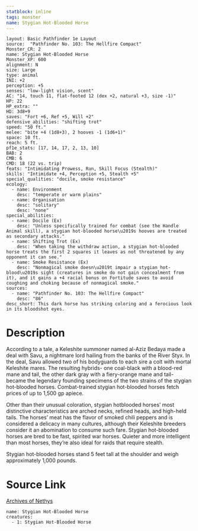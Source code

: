 ```yaml
---
statblock: inline
tags: monster
name: Stygian Hot-Blooded Horse
---
```

```statblock
layout: Basic Pathfinder 1e Layout
source:  "Pathfinder No. 103: The Hellfire Compact"
Monster_CR: 2
name: Stygian Hot-Blooded Horse
Monster_XP: 600
alignment: N
size: Large
type: animal
INI: +2
perception: +5
senses: "low-light vision, scent"
AC: "14, touch 11, flat-footed 12 (dex +2, natural +3, size -1)"
HP: 22
HP_extra: ""
HD: 3d8+9
saves: "Fort +6, Ref +5, Will +2"
defensive_abilities: "shifting trot"
speed: "50 ft."
melee: "bite +4 (1d8+3), 2 hooves -1 (1d6+1)"
space: 10 ft.
reach: 5 ft.
pf1e_stats: [17, 14, 17, 2, 13, 10]
BAB: 2
CMB: 6
CMD: 18 (22 vs. trip)
feats: "Intimidating Prowess, Run, Skill Focus (Stealth)"
skills: "Intimidate +4, Perception +5, Stealth +5"
special_qualities: "docile, smoke resistance"
ecology:
  - name: Environment
    desc: "temperate or warm plains"
  - name: Organisation
    desc: "solitary"
    desc: "none"
special_abilities:
  - name: Docile (Ex)
    desc: "Unless specifically trained for combat (see the Handle Animal skill), a stygian hot-blooded horse\u2019s hooves are treated as secondary attacks."
  - name: Shifting Trot (Ex)
    desc: "When taking the withdraw action, a stygian hot-blooded horse treats the first 2 squares it leaves as not threatened by any opponent it can see."
  - name: Smoke Resistance (Ex)
    desc: "Nonmagical smoke doesn\u2019t impair a stygian hot-blood\u2019s sight (creatures in smoke do not gain concealment from it), and it gains a +4 racial bonus on Fortitude saves to avoid coughing and choking because of nonmagical smoke."
sources:
  - name: "Pathfinder No. 103: The Hellfire Compact"
    desc: "86"
desc_short: This dark horse has striking coloring and a ferocious look in its bloodshot eyes.
```
# Description
According to a tale, a Keleshite summoner named al-Aziz Bedaya made a deal with Savu, a nightmare lord hailing from the banks of the River Styx. In the deal, Savu allowed two of his bodyguards to each sire a colt with mortal Keleshite mares. The resulting hybrids- one coal-black with a blood-red mane and tail, the other dark gray with a fiery-orange mane and tail-became the legendary founding specimens of the two strains of the stygian hot-blooded horses. Combat-trained stygian hot-blooded horses fetch prices of up to 1,500 gp apiece.

Other than their unusual coloration, stygian hotblooded horses’ most distinctive characteristics are arched necks, refined heads, and high-held tails. The horses’ meat has the flavor of smoked chili peppers and is considered a delicacy in many cultures, although their Keleshite breeders consider it an abomination to consume such fare. Stygian hot-blooded horses are bred to be fast, spirited war horses. Quieter and more intelligent than most horses, they’re also ideal for raids that require stealth.

Stygian hot-blooded horses stand 5 feet tall at the shoulder and weigh approximately 1,000 pounds.
# Source Link
[Archives of Nethys](https://aonprd.com/MonsterDisplay.aspx?ItemName=Stygian%20Hot-Blooded%20Horse)
```encounter-table
name: Stygian Hot-Blooded Horse
creatures:
  - 1: Stygian Hot-Blooded Horse
```
